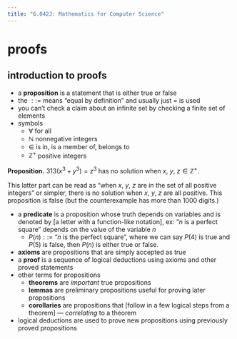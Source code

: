 ```yaml
---
title: "6.042J: Mathematics for Computer Science"
---
```


# proofs

## introduction to proofs

- a **proposition** is a statement that is either true or false
- the $::=$ means “equal by definition” and usually just $=$ is used
- you can’t check a claim about an infinite set by checking a finite set of elements
- symbols
    - $\forall$ for all
    - $\mathbb{N}$ nonnegative integers
    - $\in$ is in, is a member of, belongs to
    - $\mathbb{Z}^+$ positive integers

**Proposition.** $313(x^3+y^3)=z^3$ has no solution when $x$, $y$, $z \in\mathbb{Z}^+$.

This latter part can be read as “when $x$, $y$, $z$ are in the set of all positive integers” or simpler, there is no solution when $x$, $y$, $z$ are all positive. This proposition is false (but the counterexample has more than 1000 digits.)

- a **predicate** is a proposition whose truth depends on variables and is denoted by [a letter with a function-like notation], ex: “$n$ is a perfect square” depends on the value of the variable $n$
    - $P(n)::=$ “$n$ is the perfect square”, where we can say $P(4)$ is true and $P(5)$ is false, then $P(n)$ is either true or false.
- **axioms** are propositions that are simply accepted as true
- a **proof** is a sequence of logical deductions using axioms and other proved statements
- other terms for propositions
    - **theorems** are *important* true propositions
    - **lemmas** are preliminary propositions useful for proving later propositions
    - **corollaries** are propositions that [follow in a few logical steps from a theorem] — *correlating* to a theorem
- logical deductions are used to prove new propositions using previously proved propositions